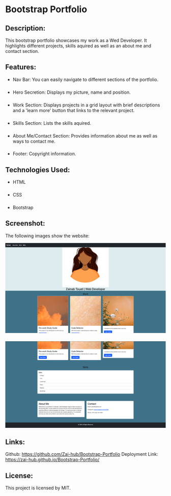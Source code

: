 # Bootstrap Portfolio 

## Description: 
This bootstrap portfolio showcases my work as a Wed Developer. It highlights different projects, skills aquired as well as an about me and contact section. 

## Features:
- Nav Bar: You can easily navigate to different sections of the portfolio.
###
- Hero Secretion: Displays my picture, name and position. 
###
- Work Section: Displays projects in a grid layout with brief descriptions and a 'learn more' button that links to the relevant project.
###
- Skills Section: Lists the skills aquired.
###
- About Me/Contact Section: Provides information about me as well as ways to contact me.
###
- Footer: Copyright information.

## Technologies Used:
- HTML
###
- CSS
###
- Bootstrap 

## Screenshot:
The following images show the website:

![Top](./images/top.png)
###
![Bottom](./images/bottom.png)

## Links:
Github: https://github.com/Zai-hub/Bootstrap-Portfolio
Deployment Link: https://zai-hub.github.io/Bootstrap-Portfolio/

## License:
This project is licensed by MIT. 
